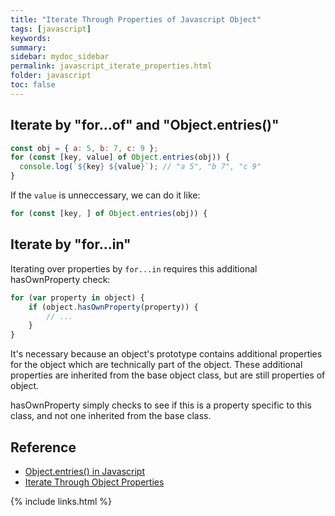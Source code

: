 ```yaml
---
title: "Iterate Through Properties of Javascript Object"
tags: [javascript]
keywords:
summary:
sidebar: mydoc_sidebar
permalink: javascript_iterate_properties.html
folder: javascript
toc: false
---
```


## Iterate by "for...of" and "Object.entries()"

```js
const obj = { a: 5, b: 7, c: 9 };
for (const [key, value] of Object.entries(obj)) {
  console.log(`${key} ${value}`); // "a 5", "b 7", "c 9"
}
```

If the `value` is unneccessary, we can do it like:

```js
for (const [key, ] of Object.entries(obj)) {
```

## Iterate by "for...in"

Iterating over properties by `for...in` requires this additional hasOwnProperty check:

```js
for (var property in object) {
    if (object.hasOwnProperty(property)) {
        // ...
    }
}
```

It's necessary because an object's prototype contains additional properties for the object which are technically part of the object. These additional properties are inherited from the base object class, but are still properties of object.

hasOwnProperty simply checks to see if this is a property specific to this class, and not one inherited from the base class.

## Reference

* [Object.entries() in Javascript](https://developer.mozilla.org/en-US/docs/Web/JavaScript/Reference/Global_Objects/Object/entries)
* [Iterate Through Object Properties](https://stackoverflow.com/questions/8312459/iterate-through-object-properties)

{% include links.html %}